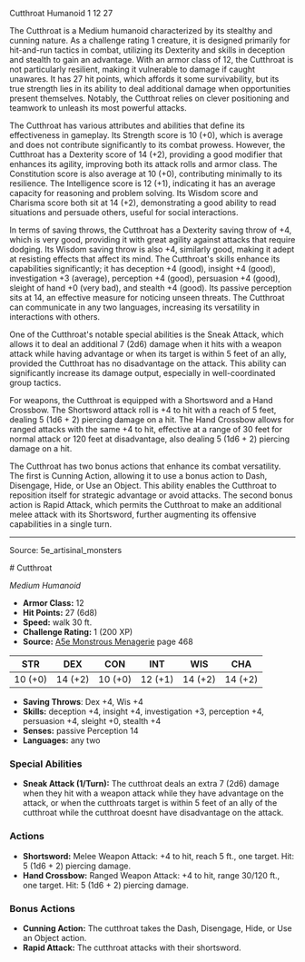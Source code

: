 <MonsterName/>Cutthroat</MonsterName>
<CreatureType/>Humanoid</CreatureType>
<CR/>1</CR>
<AC/>12</AC>
<HP/>27</HP>
<summary>The Cutthroat is a Medium humanoid characterized by its stealthy and cunning nature. As a challenge rating 1 creature, it is designed primarily for hit-and-run tactics in combat, utilizing its Dexterity and skills in deception and stealth to gain an advantage. With an armor class of 12, the Cutthroat is not particularly resilient, making it vulnerable to damage if caught unawares. It has 27 hit points, which affords it some survivability, but its true strength lies in its ability to deal additional damage when opportunities present themselves. Notably, the Cutthroat relies on clever positioning and teamwork to unleash its most powerful attacks.</summary>

<detail>

The Cutthroat has various attributes and abilities that define its effectiveness in gameplay. Its Strength score is 10 (+0), which is average and does not contribute significantly to its combat prowess. However, the Cutthroat has a Dexterity score of 14 (+2), providing a good modifier that enhances its agility, improving both its attack rolls and armor class. The Constitution score is also average at 10 (+0), contributing minimally to its resilience. The Intelligence score is 12 (+1), indicating it has an average capacity for reasoning and problem solving. Its Wisdom score and Charisma score both sit at 14 (+2), demonstrating a good ability to read situations and persuade others, useful for social interactions.

In terms of saving throws, the Cutthroat has a Dexterity saving throw of +4, which is very good, providing it with great agility against attacks that require dodging. Its Wisdom saving throw is also +4, similarly good, making it adept at resisting effects that affect its mind. The Cutthroat's skills enhance its capabilities significantly; it has deception +4 (good), insight +4 (good), investigation +3 (average), perception +4 (good), persuasion +4 (good), sleight of hand +0 (very bad), and stealth +4 (good). Its passive perception sits at 14, an effective measure for noticing unseen threats. The Cutthroat can communicate in any two languages, increasing its versatility in interactions with others.

One of the Cutthroat's notable special abilities is the Sneak Attack, which allows it to deal an additional 7 (2d6) damage when it hits with a weapon attack while having advantage or when its target is within 5 feet of an ally, provided the Cutthroat has no disadvantage on the attack. This ability can significantly increase its damage output, especially in well-coordinated group tactics.

For weapons, the Cutthroat is equipped with a Shortsword and a Hand Crossbow. The Shortsword attack roll is +4 to hit with a reach of 5 feet, dealing 5 (1d6 + 2) piercing damage on a hit. The Hand Crossbow allows for ranged attacks with the same +4 to hit, effective at a range of 30 feet for normal attack or 120 feet at disadvantage, also dealing 5 (1d6 + 2) piercing damage on a hit.

The Cutthroat has two bonus actions that enhance its combat versatility. The first is Cunning Action, allowing it to use a bonus action to Dash, Disengage, Hide, or Use an Object. This ability enables the Cutthroat to reposition itself for strategic advantage or avoid attacks. The second bonus action is Rapid Attack, which permits the Cutthroat to make an additional melee attack with its Shortsword, further augmenting its offensive capabilities in a single turn.</detail>



---

Source: 5e_artisinal_monsters

<statblock>
# Cutthroat

*Medium* *Humanoid*

- **Armor Class:** 12
- **Hit Points:** 27 (6d8)
- **Speed:** walk 30 ft.
- **Challenge Rating:** 1 (200 XP)
- **Source:** [A5e Monstrous Menagerie](https://enpublishingrpg.com/products/level-up-monstrous-menagerie-a5e) page 468

| STR | DEX | CON | INT | WIS | CHA |
| --- | --- | --- | --- | --- | --- |
| 10 (+0) | 14 (+2) | 10 (+0) | 12 (+1) | 14 (+2) | 14 (+2) |

- **Saving Throws**: Dex +4, Wis +4
- **Skills:** deception +4, insight +4, investigation +3, perception +4, persuasion +4, sleight +0, stealth +4
- **Senses:** passive Perception 14
- **Languages:** any two

### Special Abilities

- **Sneak Attack (1/Turn):** The cutthroat deals an extra 7 (2d6) damage when they hit with a weapon attack while they have advantage on the attack, or when the cutthroats target is within 5 feet of an ally of the cutthroat while the cutthroat doesnt have disadvantage on the attack.

### Actions

- **Shortsword:** Melee Weapon Attack: +4 to hit, reach 5 ft., one target. Hit: 5 (1d6 + 2) piercing damage.
- **Hand Crossbow:** Ranged Weapon Attack: +4 to hit, range 30/120 ft., one target. Hit: 5 (1d6 + 2) piercing damage.

### Bonus Actions

- **Cunning Action:** The cutthroat takes the Dash, Disengage, Hide, or Use an Object action.
- **Rapid Attack:** The cutthroat attacks with their shortsword.


</statblock>


